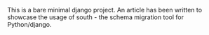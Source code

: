 This is a bare minimal django project. An article has been written to
showcase the usage of south - the schema migration tool for Python/django.
